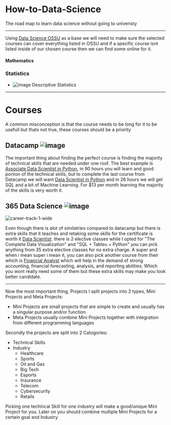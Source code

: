 # How-to-Data-Science
The road map to learn data science without going to univeristy
***
Using [Data Science OSSU](https://github.com/ossu/data-science?tab=readme-ov-file) as a base we will need to make sure the selected courses can cover everything listed in OSSU and if a specific course isnt listed inside of our chosen course then we can find some online for it.
#### Mathematics
### Statistics 
- ![image](https://github.com/user-attachments/assets/f157c593-b54b-4283-8f99-328ea1bc1693|100) Descriptive Statistics


***

# Courses
A common misconception is that the course needs to be long for it to be usefull but thats not true, these courses should be a priority 

## Datacamp ![image](https://github.com/user-attachments/assets/5d890ac7-a47c-4f77-b36a-f4b19b242326)


The important thing about finding the perfect course is finding the majority of technical skills that are needed under one roof. 
The best example is [Associate Data Scientist in Python](https://app.datacamp.com/learn/career-tracks/associate-data-scientist-in-python), in 90 hours you will learn and good portion of the technical skills, but to complete the last course from Datacamp we will want [Data Scientist in Python](https://app.datacamp.com/learn/career-tracks/data-scientist-in-python) and in 26 hours we will get SQL and a bit of Machine Learning. For $13 per month learning the majority of the skills is very worth it.

## 365 Data Science ![image](https://github.com/user-attachments/assets/b9e543be-c6ea-4e47-aa83-ecf1bd3f0ada)

![career-track-1-wide](https://github.com/user-attachments/assets/458ae3e8-5d66-42af-84fb-11970a425747)

Even though there is alot of similatries compared to datacamp but there is extra skills that it teaches and retaking some skills for the certificate is worth it [Data Scientist](https://learn.365datascience.com/career-tracks/data-scientist/). there is 2 elective classes while I opted for "The Complete Data Visualization" and "SQL + Tableu + Python" you can pick anything from 35 extra elective classes for no extra charge. A super and when i mean super i mean it, you can also pick another course from their which is [Financial Analyst](https://learn.365financialanalyst.com/career-tracks/financial-analyst/?preview=1) which will help in the demand of strong accounting, financial forecasting, analysis, and reporting abilities. Which you wont really need some of them but these extra skills may make you look better candidate.

***

Now the most important thing, Projects
I split projects into 2 types, Mini Projects and Meta Projects:
- Mini Projects are small projects that are simple to create and usually has a singular purpose and/or function
- Meta Projects usually combine Mini Projects together with integration from different programming languages

Secondly the projects are split into 2 Catogories:
- Technical Skills
- Industry
  - Healthcare
  - Sports
  - Oil and Gas
  - Big Tech
  - Esports
  - Insurance
  - Telecom
  - Cybersecurity
  - Retails

Picking one techincal Skill for one industry will make a good/unique Mini Project for you.
Later on you should combine multiple Mini Projects for a certain goal and Industry
  

 

